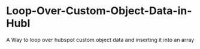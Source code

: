 # Loop-Over-Custom-Object-Data-in-Hubl
A Way to loop over hubspot custom object data and inserting it into an array
